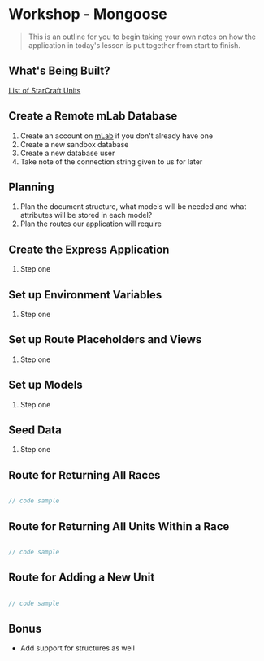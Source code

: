 # Workshop - Mongoose

> This is an outline for you to begin taking your own notes on how the application in today's lesson is put together from start to finish. 

## What's Being Built?

[List of StarCraft Units](http://starcraft.wikia.com/wiki/List_of_StarCraft_II_units)

## Create a Remote mLab Database

1. Create an account on [mLab](https://mlab.com/) if you don't already have one
2. Create a new sandbox database 
3. Create a new database user
4. Take note of the connection string given to us for later

## Planning

1. Plan the document structure, what models will be needed and what attributes will be stored in each model?
2. Plan the routes our application will require

## Create the Express Application 

1. Step one

## Set up Environment Variables

1. Step one

## Set up Route Placeholders and Views

1. Step one

## Set up Models

1. Step one

## Seed Data 

1. Step one 

## Route for Returning All Races

```js

// code sample

```

## Route for Returning All Units Within a Race

```js

// code sample

```

## Route for Adding a New Unit 

```js

// code sample

```

## Bonus

- Add support for structures as well 
